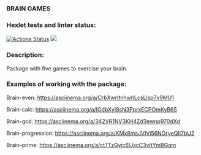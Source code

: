 ### BRAIN GAMES
### Hexlet tests and linter status:
[![Actions Status](https://github.com/TarenTheHandsome/python-project-49/actions/workflows/hexlet-check.yml/badge.svg)](https://github.com/TarenTheHandsome/python-project-49/actions)
<a href="https://codeclimate.com/github/TarenTheHandsome/python-project-49/maintainability"><img src="https://api.codeclimate.com/v1/badges/655ef140eaf0e79645c3/maintainability" /></a>
### Description:
Package with five games to exercise your brain.
### Examples of working with the package:
Brain-even: https://asciinema.org/a/CrbXwrItnhwhLcsLlsp7x9MU1

Brain-calc: https://asciinema.org/a/IGdbXyl8sN3PprxECPOmKyB65

Brain-gcd: https://asciinema.org/a/342VR1NV3KH4Zd3ewnp970dXd

Brain-progression: https://asciinema.org/a/KMx8msJVIVi56NOryeQII7bU2

Brain-prime: https://asciinema.org/a/ct7TzGyjc6lJxcC3vItYmBGqm